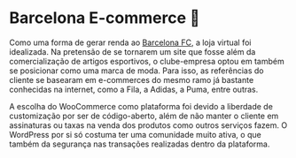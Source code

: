 # Barcelona E-commerce 🥅	

Como uma forma de gerar renda ao [Barcelona FC](https://github.com/feliphepaz/barcelona), a loja virtual foi idealizada. Na pretensão de se tornarem um site que fosse além da comercialização de artigos esportivos, o clube-empresa optou em também se posicionar como uma marca de moda. Para isso, as referências do cliente se basearam em e-commerces do mesmo ramo já bastante conhecidas na internet, como a Fila, a Adidas, a Puma, entre outras.

A escolha do WooCommerce como plataforma foi devido a liberdade de customização por ser de código-aberto, além de não manter o cliente em assinaturas ou taxas na venda dos produtos como outros serviços fazem. O WordPress por si só costuma ter uma comunidade muito ativa, o que também da segurança nas transações realizadas dentro da plataforma.
